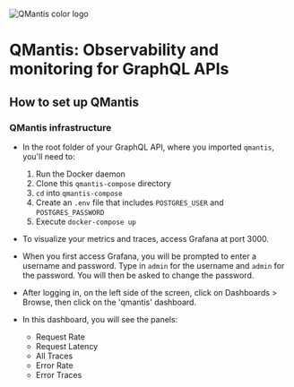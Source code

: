 ![QMantis color logo](https://i.ibb.co/wBdQzfb/QMantis-logo-color.png)


# QMantis: Observability and monitoring for GraphQL APIs

## How to set up QMantis

### QMantis infrastructure
* In the root folder of your GraphQL API, where you imported `qmantis`, you'll need to:
  1. Run the Docker daemon
  2. Clone this `qmantis-compose` directory
  3. `cd` into `qmantis-compose` 
  4. Create an `.env` file that includes `POSTGRES_USER` and `POSTGRES_PASSWORD`
  5. Execute `docker-compose up`

* To visualize your metrics and traces, access Grafana at port 3000.
* When you first access Grafana, you will be prompted to enter a username and password. Type in `admin` for the username and `admin` for the password. You will then be asked to change the password.
* After logging in, on the left side of the screen, click on Dashboards > Browse, then click on the 'qmantis' dashboard.
* In this dashboard, you will see the panels:
  * Request Rate
  * Request Latency
  * All Traces
  * Error Rate
  * Error Traces
